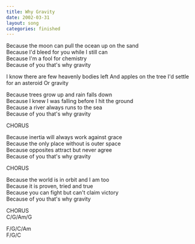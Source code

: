 ```yaml
---
title: Why Gravity
date: 2002-03-31
layout: song
categories: finished
---
```

Because the moon can pull the ocean up on the sand  
Because I'd bleed for you while I still can  
Because I'm a fool for chemistry  
Because of you that's why gravity

<div class="chorus">I know there are few heavenly bodies left  
And apples on the tree  
I'd settle for an asteroid  
Or gravity</div>

Because trees grow up and rain falls down  
Because I knew I was falling before I hit the ground  
Because a river always runs to the sea  
Because of you that's why gravity

<div class="chorus">CHORUS</div>

Because inertia will always work against grace  
Because the only place without is outer space  
Because opposites attract but never agree  
Because of you that's why gravity

<div class="chorus">CHORUS</div>

Because the world is in orbit and I am too  
Because it is proven, tried and true  
Because you can fight but can't claim victory  
Because of you that's why gravity

<div class="chorus">CHORUS</div>

<div class="chords">
C/G/Am/G  

F/G/C/Am  
F/G/C</div>

